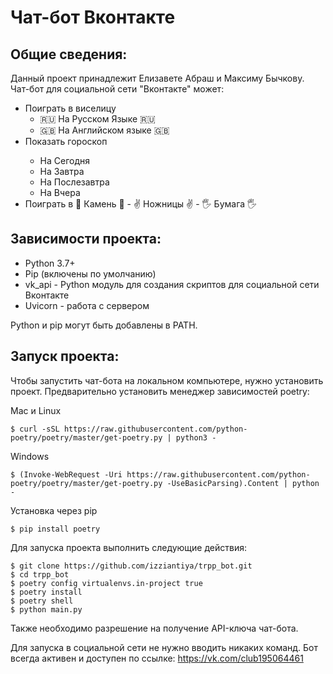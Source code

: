 # Чат-бот Вконтакте

## Общие сведения:
Данный проект принадлежит Елизавете Абраш и Максиму Бычкову. Чат-бот для социальной сети "Вконтакте" может:
<ul>
  <li>Поиграть в виселицу
    <ul>
      <li>🇷🇺 На Русском Языке 🇷🇺</li>
      <li>🇬🇧 На Английском языке 🇬🇧</li>
    </ul>
  </li>
  <li>Показать гороскоп </li>
    <ul>
      <li>На Сегодня</li>
      <li>На Завтра</li>
      <li>На Послезавтра </li>
      <li>На Вчера</li>
   </ul>
  <li>Поиграть в 👊 Камень 👊 - ✌ Ножницы ✌ - 🖐 Бумага 🖐</li>
</ul>

## Зависимости проекта:
  * Python 3.7+
  * Pip (включены по умолчанию)
  * vk_api - Python модуль для создания скриптов для социальной сети Вконтакте
  * Uvicorn - работа с сервером

Python и pip могут быть добавлены в PATH.

## Запуск проекта:
Чтобы запустить чат-бота на локальном компьютере, нужно установить проект. Предварительно установить менеджер зависимостей poetry:

Mac и Linux

    $ curl -sSL https://raw.githubusercontent.com/python-poetry/poetry/master/get-poetry.py | python3 -
Windows

    $ (Invoke-WebRequest -Uri https://raw.githubusercontent.com/python-poetry/poetry/master/get-poetry.py -UseBasicParsing).Content | python -
Установка через pip

    $ pip install poetry
Для запуска проекта выполнить следующие действия:
    
    $ git clone https://github.com/izziantiya/trpp_bot.git
    $ cd trpp_bot
    $ poetry config virtualenvs.in-project true
    $ poetry install
    $ poetry shell
    $ python main.py

Также необходимо разрешение на получение API-ключа чат-бота.

Для запуска в социальной сети не нужно вводить никаких команд. Бот всегда активен и доступен по ссылке: https://vk.com/club195064461
